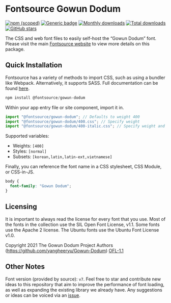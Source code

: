 # Fontsource Gowun Dodum

[![npm (scoped)](https://img.shields.io/npm/v/@fontsource/gowun-dodum?color=brightgreen)](https://www.npmjs.com/package/@fontsource/gowun-dodum) [![Generic badge](https://img.shields.io/badge/fontsource-passing-brightgreen)](https://github.com/fontsource/fontsource) [![Monthly downloads](https://badgen.net/npm/dm/@fontsource/gowun-dodum)](https://github.com/fontsource/fontsource) [![Total downloads](https://badgen.net/npm/dt/@fontsource/gowun-dodum)](https://github.com/fontsource/fontsource) [![GitHub stars](https://img.shields.io/github/stars/fontsource/fontsource.svg?style=social&label=Star)](https://github.com/fontsource/fontsource/stargazers)

The CSS and web font files to easily self-host the “Gowun Dodum” font. Please visit the main [Fontsource website](https://fontsource.org/fonts/gowun-dodum) to view more details on this package.

## Quick Installation

Fontsource has a variety of methods to import CSS, such as using a bundler like Webpack. Alternatively, it supports SASS. Full documentation can be found [here](https://fontsource.org/docs/getting-started/introduction).

```javascript
npm install @fontsource/gowun-dodum
```

Within your app entry file or site component, import it in.

```javascript
import "@fontsource/gowun-dodum"; // Defaults to weight 400
import "@fontsource/gowun-dodum/400.css"; // Specify weight
import "@fontsource/gowun-dodum/400-italic.css"; // Specify weight and style

```

Supported variables:
- Weights: `[400]`
- Styles: `[normal]`
- Subsets: `[korean,latin,latin-ext,vietnamese]`

Finally, you can reference the font name in a CSS stylesheet, CSS Module, or CSS-in-JS.

```css
body {
  font-family: "Gowun Dodum";
}
```

## Licensing
It is important to always read the license for every font that you use.
Most of the fonts in the collection use the SIL Open Font License, v1.1. Some fonts use the Apache 2 license. The Ubuntu fonts use the Ubuntu Font License v1.0.

Copyright 2021 The Gowun Dodum Project Authors (https://github.com/yangheeryu/Gowun-Dodum)
[OFL-1.1](http://scripts.sil.org/OFL)

## Other Notes
Font version (provided by source): `v7`.
Feel free to star and contribute new ideas to this repository that aim to improve the performance of font loading, as well as expanding the existing library we already have. Any suggestions or ideas can be voiced via an [issue](https://github.com/fontsource/fontsource/issues).
